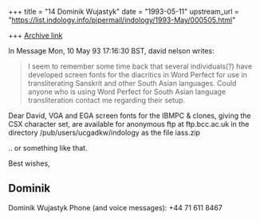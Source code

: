 +++
title = "14 Dominik Wujastyk"
date = "1993-05-11"
upstream_url = "https://list.indology.info/pipermail/indology/1993-May/000505.html"

+++
[Archive link](https://list.indology.info/pipermail/indology/1993-May/000505.html)

In Message Mon, 10 May 93 17:16:30 BST,
  david nelson <DNN4745 at TAMVM1.EARN> writes:

>I seem to remember some time back that several individuals(?) have developed
>screen fonts for the diacritics in Word Perfect for  use in transliterating
>Sanskrit and other South Asian languages.  Could anyone who is using
>Word Perfect for South Asian language transliteration contact me regarding
>their setup.

Dear David,
VGA and EGA screen fonts for the IBMPC & clones, giving the CSX character
set, are available for anonymous ftp at
  ftp.bcc.ac.uk
in the directory
  /pub/users/ucgadkw/indology
as the file
  iass.zip

.. or something like that.

Best wishes,

Dominik
----------------------
Dominik Wujastyk           Phone (and voice messages): +44 71 611 8467





